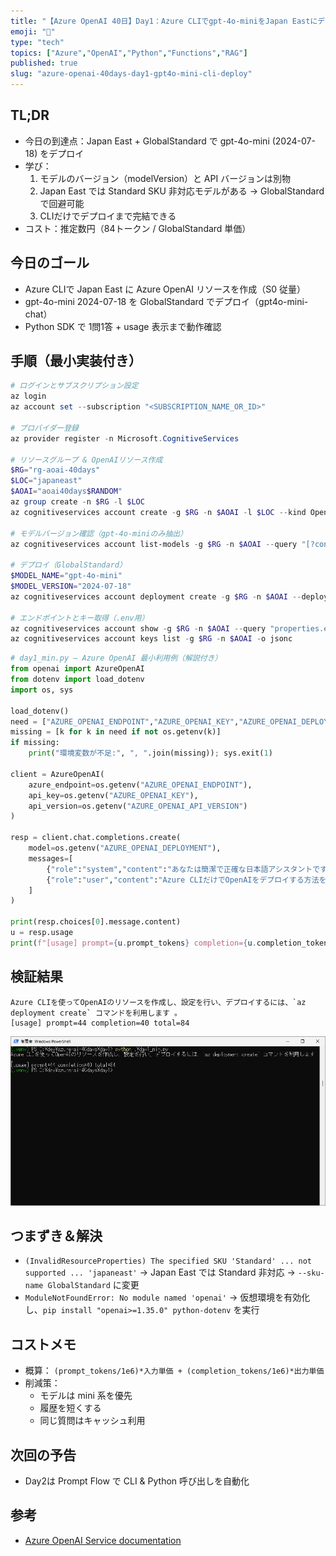 ```yaml
---
title: "【Azure OpenAI 40日】Day1：Azure CLIでgpt-4o-miniをJapan Eastにデプロイ"
emoji: "🚀"
type: "tech"
topics: ["Azure","OpenAI","Python","Functions","RAG"]
published: true
slug: "azure-openai-40days-day1-gpt4o-mini-cli-deploy"
---
```


## TL;DR
- 今日の到達点：Japan East + GlobalStandard で gpt-4o-mini (2024-07-18) をデプロイ
- 学び：
  1. モデルのバージョン（modelVersion）と API バージョンは別物
  2. Japan East では Standard SKU 非対応モデルがある → GlobalStandardで回避可能
  3. CLIだけでデプロイまで完結できる
- コスト：推定数円（84トークン / GlobalStandard 単価）

## 今日のゴール
- Azure CLIで Japan East に Azure OpenAI リソースを作成（S0 従量）
- gpt-4o-mini 2024-07-18 を GlobalStandard でデプロイ（gpt4o-mini-chat）
- Python SDK で 1問1答 + usage 表示まで動作確認

## 手順（最小実装付き）
```powershell
# ログインとサブスクリプション設定
az login
az account set --subscription "<SUBSCRIPTION_NAME_OR_ID>"

# プロバイダー登録
az provider register -n Microsoft.CognitiveServices

# リソースグループ & OpenAIリソース作成
$RG="rg-aoai-40days"
$LOC="japaneast"
$AOAI="aoai40days$RANDOM"
az group create -n $RG -l $LOC
az cognitiveservices account create -g $RG -n $AOAI -l $LOC --kind OpenAI --sku S0 --yes

# モデルバージョン確認（gpt-4o-miniのみ抽出）
az cognitiveservices account list-models -g $RG -n $AOAI --query "[?contains(modelName,'gpt-4o-mini')].[modelName,modelVersion]" -o table

# デプロイ（GlobalStandard）
$MODEL_NAME="gpt-4o-mini"
$MODEL_VERSION="2024-07-18"
az cognitiveservices account deployment create -g $RG -n $AOAI --deployment-name "gpt4o-mini-chat" --model-format OpenAI --model-name $MODEL_NAME --model-version $MODEL_VERSION --sku-name "GlobalStandard" --sku-capacity 1

# エンドポイントとキー取得（.env用）
az cognitiveservices account show -g $RG -n $AOAI --query "properties.endpoint" -o tsv
az cognitiveservices account keys list -g $RG -n $AOAI -o jsonc
````

```python
# day1_min.py — Azure OpenAI 最小利用例（解説付き）
from openai import AzureOpenAI
from dotenv import load_dotenv
import os, sys

load_dotenv()
need = ["AZURE_OPENAI_ENDPOINT","AZURE_OPENAI_KEY","AZURE_OPENAI_DEPLOYMENT","AZURE_OPENAI_API_VERSION"]
missing = [k for k in need if not os.getenv(k)]
if missing:
    print("環境変数が不足:", ", ".join(missing)); sys.exit(1)

client = AzureOpenAI(
    azure_endpoint=os.getenv("AZURE_OPENAI_ENDPOINT"),
    api_key=os.getenv("AZURE_OPENAI_KEY"),
    api_version=os.getenv("AZURE_OPENAI_API_VERSION")
)

resp = client.chat.completions.create(
    model=os.getenv("AZURE_OPENAI_DEPLOYMENT"),
    messages=[
        {"role":"system","content":"あなたは簡潔で正確な日本語アシスタントです。"},
        {"role":"user","content":"Azure CLIだけでOpenAIをデプロイする方法を一言で？"}
    ]
)

print(resp.choices[0].message.content)
u = resp.usage
print(f"[usage] prompt={u.prompt_tokens} completion={u.completion_tokens} total={u.total_tokens}")
```

## 検証結果

```plaintext
Azure CLIを使ってOpenAIのリソースを作成し、設定を行い、デプロイするには、`az deployment create` コマンドを利用します 。
[usage] prompt=44 completion=40 total=84
```
![Python実行結果](/images/day1/python_usage_result.png)


## つまずき＆解決

* `(InvalidResourceProperties) The specified SKU 'Standard' ... not supported ... 'japaneast'`
  → Japan East では Standard 非対応 → `--sku-name GlobalStandard` に変更
* `ModuleNotFoundError: No module named 'openai'`
  → 仮想環境を有効化し、`pip install "openai>=1.35.0" python-dotenv` を実行

## コストメモ

* 概算： `(prompt_tokens/1e6)*入力単価 + (completion_tokens/1e6)*出力単価`
* 削減策：
  - モデルは mini 系を優先
  - 履歴を短くする
  - 同じ質問はキャッシュ利用

## 次回の予告

* Day2は Prompt Flow で CLI & Python 呼び出しを自動化

## 参考

* [Azure OpenAI Service documentation](https://learn.microsoft.com/azure/ai-services/openai/)
